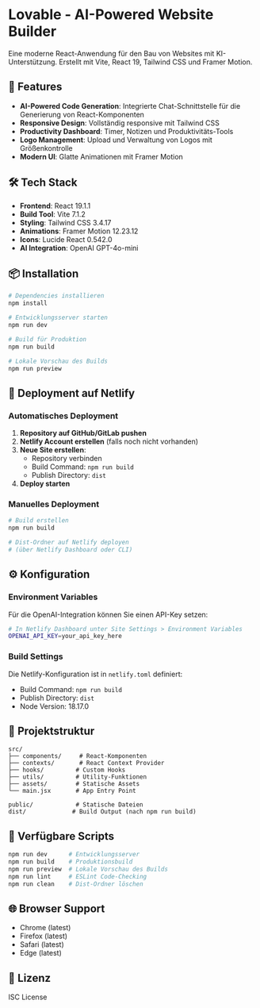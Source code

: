 # Lovable - AI-Powered Website Builder

Eine moderne React-Anwendung für den Bau von Websites mit KI-Unterstützung. Erstellt mit Vite, React 19, Tailwind CSS und Framer Motion.

## 🚀 Features

- **AI-Powered Code Generation**: Integrierte Chat-Schnittstelle für die Generierung von React-Komponenten
- **Responsive Design**: Vollständig responsive mit Tailwind CSS
- **Productivity Dashboard**: Timer, Notizen und Produktivitäts-Tools
- **Logo Management**: Upload und Verwaltung von Logos mit Größenkontrolle
- **Modern UI**: Glatte Animationen mit Framer Motion

## 🛠️ Tech Stack

- **Frontend**: React 19.1.1
- **Build Tool**: Vite 7.1.2
- **Styling**: Tailwind CSS 3.4.17
- **Animations**: Framer Motion 12.23.12
- **Icons**: Lucide React 0.542.0
- **AI Integration**: OpenAI GPT-4o-mini

## 📦 Installation

```bash
# Dependencies installieren
npm install

# Entwicklungsserver starten
npm run dev

# Build für Produktion
npm run build

# Lokale Vorschau des Builds
npm run preview
```

## 🚀 Deployment auf Netlify

### Automatisches Deployment

1. **Repository auf GitHub/GitLab pushen**
2. **Netlify Account erstellen** (falls noch nicht vorhanden)
3. **Neue Site erstellen**:
   - Repository verbinden
   - Build Command: `npm run build`
   - Publish Directory: `dist`
4. **Deploy starten**

### Manuelles Deployment

```bash
# Build erstellen
npm run build

# Dist-Ordner auf Netlify deployen
# (über Netlify Dashboard oder CLI)
```

## ⚙️ Konfiguration

### Environment Variables

Für die OpenAI-Integration können Sie einen API-Key setzen:

```bash
# In Netlify Dashboard unter Site Settings > Environment Variables
OPENAI_API_KEY=your_api_key_here
```

### Build Settings

Die Netlify-Konfiguration ist in `netlify.toml` definiert:
- Build Command: `npm run build`
- Publish Directory: `dist`
- Node Version: 18.17.0

## 📁 Projektstruktur

```
src/
├── components/     # React-Komponenten
├── contexts/       # React Context Provider
├── hooks/         # Custom Hooks
├── utils/         # Utility-Funktionen
├── assets/        # Statische Assets
└── main.jsx       # App Entry Point

public/            # Statische Dateien
dist/             # Build Output (nach npm run build)
```

## 🔧 Verfügbare Scripts

```bash
npm run dev      # Entwicklungsserver
npm run build    # Produktionsbuild
npm run preview  # Lokale Vorschau des Builds
npm run lint     # ESLint Code-Checking
npm run clean    # Dist-Ordner löschen
```

## 🌐 Browser Support

- Chrome (latest)
- Firefox (latest)
- Safari (latest)
- Edge (latest)

## 📄 Lizenz

ISC License
